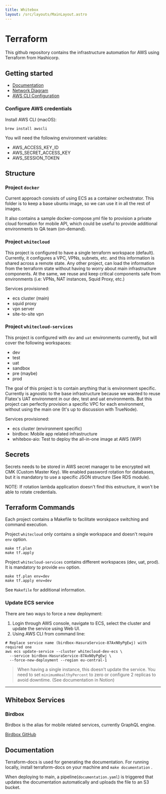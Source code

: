 ```yaml
---
title: Whitebox
layout: /src/layouts/MainLayout.astro
---
```


# Terraform

This github repository contains the infrastructure automation for AWS using Terraform from Hashicorp.

## Getting started

- [Documentation](https://www.notion.so/whtbx/Whitecloud-AWS-d1dd9dc406834cc190feafdb97af2fcd)
- [Network Diagram](https://lucid.app/lucidchart/35c6fba9-6f5d-4b38-be4a-f03db84c8300/edit?page=Xm0rv3w-1eUC&invitationId=inv_1a0c085c-e9db-4119-8e71-d29627246fa7)
- [AWS CLI Configuration](https://docs.aws.amazon.com/cli/latest/userguide/cli-chap-configure.html)

### Configure AWS credentials

Install AWS CLI (macOS):

`brew install awscli`

You will need the following environment variables:

- AWS_ACCESS_KEY_ID
- AWS_SECRET_ACCESS_KEY
- AWS_SESSION_TOKEN

## Structure

### Project `docker`

Current approach consists of using ECS as a container orchestrator. This folder is to keep a base ubuntu image, so we
can use it in all the rest of images.

It also contains a sample docker-compose.yml file to provision a private cloud formation for mobile API, which could be
useful to provide additional environments to QA team (on-demand).

### Project `whitecloud`

This project is configured to have a single terraform workspace (default). Currently, it configures a VPC, VPNs,
subnets, etc. and this information is shared across a remote state. Any other project, can load the information from the
terraform state without having to worry about main infrastructure components. At the same, we reuse and keep critical
components safe from environments (i.e: VPNs, NAT instances, Squid Proxy, etc.)

Services provisioned:

- ecs cluster (main)
- squid proxy
- vpn server
- site-to-site vpn

### Project `whitecloud-services`

This project is configured with `dev` and `uat` environments currently, but will cover the following workspaces:

- dev
- test
- uat
- sandbox
- pre (maybe)
- prod

The goal of this project is to contain anything that is environment specific. Currently is agnostic to the base
infrastructure because we wanted to reuse Flatex's UAT environment in our dev, test and uat environments. But this
project can perfectly provision a specific VPC for each environment, without using the main one (It's up to discussion
with TrueNode).

Services provisioned:

- ecs cluster (environment specific)
- birdbox: Mobile app related infrastructure
- whitebox-aio: Test to deploy the all-in-one image at AWS (WIP)

## Secrets

Secrets needs to be stored in AWS secret manager to be encrypted wit CMK (Custom Master Key). We enabled password
rotation for databases, but it is mandatory to use a specific JSON structure (See RDS module).

NOTE: If rotation lambda application doesn't find this estructure, it won't be able to rotate credentials.

## Terraform Commands

Each project contains a Makefile to facilitate worskpace switching and command execution.

Project `whitecloud` only contains a single workspace and doesn't require `env` option.

```shell
make tf.plan
make tf.apply
```

Project `whitecloud-services` contains different workspaces (dev, uat, prod). It is mandatory to provide `env` option.

```shell
make tf.plan env=dev
make tf.apply env=dev
```

See `Makefile` for additional information.

### Update ECS service

There are two ways to force a new deployment:

1. Login through AWS console, navigate to ECS, select the cluster and update the service using Web UI.
2. Using AWS CLI from command line:

```shell
# Replace service name (birdbox-HasuraService-87AxN0yPgEwj) with required one
aws ecs update-service --cluster whitecloud-dev-ecs \
  --service birdbox-HasuraService-87AxN0yPgEwj \
  --force-new-deployment --region eu-central-1
```

> When having a single instance, this doesn't update the service. You need to set `minimumHealthyPercent` to zero or
> configure 2 replicas to avoid downtime. (See documentation in Notion)

---

## Whitebox Services

### Birdbox

Birdbox is the alias for mobile related services, currently GraphQL engine.

[Birdbox GitHub](https://github.com/whiteboxservices/birdbox)

## Documentation

Terraform-docs is used for generating the documentation. For running locally, install terraform-docs on your machine
and `make documentation` .

When deploying to main, a pipeline(`documentation.yaml`) is triggered that updates the documentation automatically and
uploads the file to an S3 bucket.
